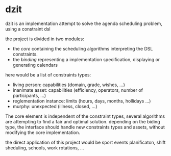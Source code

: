 dzit
====

dzit is an implementation attempt to solve the agenda scheduling problem, using a constraint dsl

the project is divided in two modules: 
 * the *core* containing the scheduling algorithms interpreting the DSL constraints.
 * the *binding* representing a implementation specification, displaying or generating calendars

here would be a list of constraints types:

 * living person: capabilities (domain, grade, wishes, ...) 
 * inanimate asset: capabilities (efficiency, operators, number of participants, ...)
 * reglementation instance: limits (hours, days, months, hollidays ...)
 * murphy: unexpected (illness, closed, ...)

The core element is independent of the constraint types, several algorithms are attempting to find a fair and optimal solution.
depending on the biding type, the interface should handle new constraints types and assets, without modifying the core implementation.

the direct application of this project would be sport events planificaton, shift sheduling, schools, work rotations, ...

